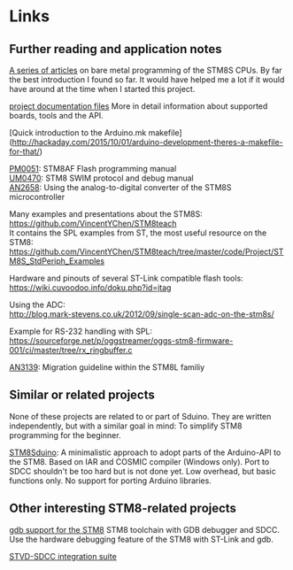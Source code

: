 # Links

## Further reading and application notes

[A series of
articles](https://lujji.github.io/blog/bare-metal-programming-stm8/) on bare
metal programming of the STM8S CPUs. By far the best introduction I
found so far. It would have helped me a lot if it would have around at the
time when I started this project.

[project documentation files](https://github.com/tenbaht/sduino/blob/master/docs/index.md)
More in detail information about supported boards, tools and the API.

[Quick introduction to the Arduino.mk makefile]
(http://hackaday.com/2015/10/01/arduino-development-theres-a-makefile-for-that/)

[PM0051](http://www.st.com/resource/en/programming_manual/cd00191343.pdf):
STM8AF Flash programming manual  
[UM0470](http://www.st.com/resource/en/user_manual/cd00173911.pdf):
STM8 SWIM protocol and debug manual  
[AN2658](http://www.st.com/resource/en/application_note/cd00176594.pdf):
Using the analog-to-digital converter of the STM8S microcontroller  

Many examples and presentations about the STM8S:  
https://github.com/VincentYChen/STM8teach  
It contains the SPL examples from ST, the most useful resource on the STM8:  
https://github.com/VincentYChen/STM8teach/tree/master/code/Project/STM8S_StdPeriph_Examples

Hardware and pinouts of several ST-Link compatible flash tools:
https://wiki.cuvoodoo.info/doku.php?id=jtag

Using the ADC:  
http://blog.mark-stevens.co.uk/2012/09/single-scan-adc-on-the-stm8s/  

Example for RS-232 handling with SPL:  
https://sourceforge.net/p/oggstreamer/oggs-stm8-firmware-001/ci/master/tree/rx_ringbuffer.c  

[AN3139](http://www.st.com/resource/en/application_note/cd00262293.pdf):
Migration guideline within the STM8L familiy  



## Similar or related projects

None of these projects are related to or part of Sduino. They are written
independently, but with a similar goal in mind: To simplify STM8 programming
for the beginner.

[STM8Sduino](https://github.com/dannyf00/STM8Sduino): A minimalistic
approach to adopt parts of the Arduino-API to the STM8. Based on IAR and
COSMIC compiler (Windows only). Port to SDCC shouldn't be too hard but is
not done yet. Low overhead, but basic functions only. No support for porting
Arduino libraries.


## Other interesting STM8-related projects

[gdb support for the STM8](https://stm8-binutils-gdb.sourceforge.io/)
STM8 toolchain with GDB debugger and SDCC. Use the hardware debugging
feature of the STM8 with ST-Link and gdb.

[STVD-SDCC integration suite](https://github.com/shkolnick-kun/stvd-sdcc)


